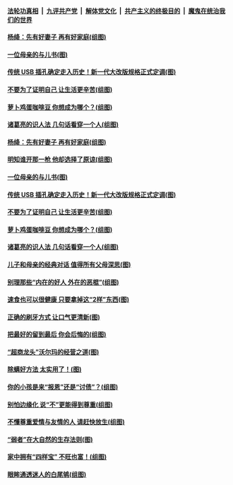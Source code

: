 ####  [法轮功真相](../../../../basic/blob/master/README.md?t=09050400) &nbsp;|&nbsp; [九评共产党](../../../../9ping.md/blob/master/README.md?t=09050400) &nbsp;|&nbsp; [解体党文化](../../../../jtdwh.md/blob/master/README.md?t=09050400)  &nbsp;|&nbsp; [共产主义的终极目的](../../../../gczydzjmd.md/blob/master/README.md?t=09050400) &nbsp;|&nbsp; [魔鬼在统治我们的世界](../../../../mgztzwmdsj.md/blob/master/README.md?t=09050400) 

#### [杨绛：先有好妻子 再有好家庭(组图)](../pages/p8/905468.md?t=09050400) 

#### [一位母亲的与儿书(图)](../pages/p8/905222.md?t=09050400) 

#### [传统 USB 插孔确定走入历史！新一代大改版规格正式定调(图)](../pages/p8/906163.md?t=09050400) 

#### [不要为了证明自己 让生活更辛苦(组图)](../pages/p8/906055.md?t=09050400) 

#### [萝卜鸡蛋咖啡豆 你想成为哪个？(组图)](../pages/p8/905878.md?t=09050400) 

#### [诸葛亮的识人法 几句话看穿一个人(组图)](../pages/p8/906117.md?t=09050400) 

#### [杨绛：先有好妻子 再有好家庭(组图)](../pages/p8/905468.md?t=09050400) 

#### [明知谁开那一枪 他却选择了原谅(组图)](../pages/p8/906029.md?t=09050400) 

#### [一位母亲的与儿书(图)](../pages/p8/905222.md?t=09050400) 

#### [传统 USB 插孔确定走入历史！新一代大改版规格正式定调(图)](../pages/p8/906163.md?t=09050400) 

#### [不要为了证明自己 让生活更辛苦(组图)](../pages/p8/906055.md?t=09050400) 

#### [萝卜鸡蛋咖啡豆 你想成为哪个？(组图)](../pages/p8/905878.md?t=09050400) 

#### [诸葛亮的识人法 几句话看穿一个人(组图)](../pages/p8/906117.md?t=09050400) 

#### [儿子和母亲的经典对话 值得所有父母深思(图)](../pages/p8/906077.md?t=09050400) 

#### [别理那些“内在的好人 外在的恶棍”(组图)](../pages/p8/906036.md?t=09050400) 

#### [速食也可以很健康 只要拿掉这“2样”东西(图)](../pages/p8/906033.md?t=09050400) 

#### [正确的刷牙方式 让口气更清新(图)](../pages/p8/905419.md?t=09050400) 

#### [把最好的留到最后 你会后悔的(组图)](../pages/p8/905413.md?t=09050400) 

#### [“超商龙头”沃尔玛的经营之道(图)](../pages/p8/905459.md?t=09050400) 

#### [除螨好方法 太实用了！(图)](../pages/p8/905793.md?t=09050400) 

#### [你的小孩是来“报恩”还是“讨债”？(组图)](../pages/p8/905242.md?t=09050400) 

#### [别怕边缘化 说“不”更能得到尊重(组图)](../pages/p8/905729.md?t=09050400) 

#### [不懂尊重爱情与友情的人 请赶快放生(组图)](../pages/p8/905758.md?t=09050400) 

#### [“弱者”在大自然的生存法则(图)](../pages/p8/905465.md?t=09050400) 

#### [家中拥有“四样宝” 不旺也富！(组图)](../pages/p8/905766.md?t=09050400) 

#### [眼眸通透迷人的白尾鸲(组图)](../pages/p8/905742.md?t=09050400) 

